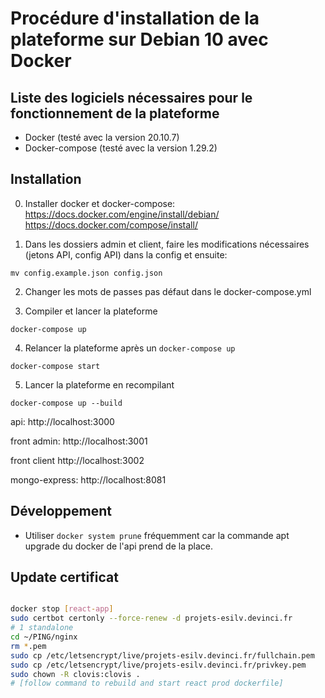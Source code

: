 # Procédure d'installation de la plateforme sur Debian 10 avec Docker

## Liste des logiciels nécessaires pour le fonctionnement de la plateforme

* Docker (testé avec la version 20.10.7)
* Docker-compose (testé avec la version 1.29.2)

## Installation

0. Installer docker et docker-compose:
https://docs.docker.com/engine/install/debian/
https://docs.docker.com/compose/install/ 

1. Dans les dossiers admin et client, faire les modifications nécessaires (jetons API, config API) dans la config et ensuite:

```
mv config.example.json config.json
```

2.  Changer les mots de passes pas défaut dans le docker-compose.yml


3. Compiler et lancer la plateforme

```
docker-compose up
```

4. Relancer la plateforme après un ```docker-compose up```

```
docker-compose start
```

5. Lancer la plateforme en recompilant

```
docker-compose up --build
```

api: http://localhost:3000

front admin: http://localhost:3001

front client http://localhost:3002

mongo-express: http://localhost:8081



## Développement

- Utiliser ``docker system prune`` fréquemment car la commande apt upgrade du docker de l'api prend de la place.


## Update certificat


```bash

docker stop [react-app]
sudo certbot certonly --force-renew -d projets-esilv.devinci.fr
# 1 standalone
cd ~/PING/nginx
rm *.pem
sudo cp /etc/letsencrypt/live/projets-esilv.devinci.fr/fullchain.pem
sudo cp /etc/letsencrypt/live/projets-esilv.devinci.fr/privkey.pem
sudo chown -R clovis:clovis .
# [follow command to rebuild and start react prod dockerfile]

```